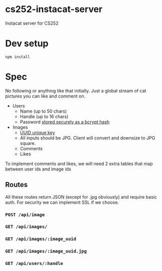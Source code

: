# cs252-instacat-server

Instacat server for CS252

# Dev setup

```
npm install
```

# Spec

No following or anything like that initially. Just a global stream of cat pictures you can like and comment on.

* Users
  * Name (up to 50 chars)
  * Handle (up to 16 chars)
  * Password [stored securely as a bcrypt hash](http://codahale.com/how-to-safely-store-a-password/)
* Images
  * [UUID unique key](https://github.com/broofa/node-uuid)
  * All inputs should be JPG. Client will convert and downsize to JPG square.
  * Comments
  * Likes

To implement comments and likes, we will need 2 extra tables that map between user ids and image ids

## Routes

All these routes return JSON (except for .jpg obviously) and require basic auth. For security we can implement SSL if we choose.

### `POST /api/image`

### `GET /api/images/`

### `GET /api/images/:image_uuid`

### `GET /api/images/:image_uuid.jpg`

### `GET /api/users/:handle`
